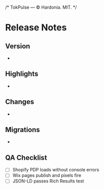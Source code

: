 /* TokPulse — © Hardonia. MIT. */
# Release Notes

## Version
-

## Highlights
-

## Changes
-

## Migrations
-

## QA Checklist
- [ ] Shopify PDP loads without console errors
- [ ] Wix pages publish and pixels fire
- [ ] JSON-LD passes Rich Results test

